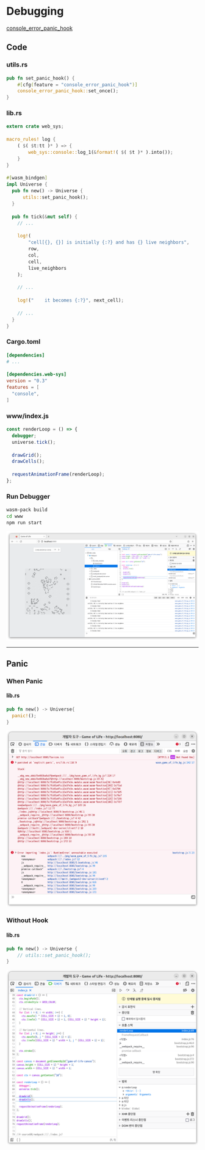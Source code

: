 # Debugging

[console_error_panic_hook](https://github.com/rustwasm/console_error_panic_hook)

## Code

### utils.rs

```rs
pub fn set_panic_hook() {
    #[cfg(feature = "console_error_panic_hook")]
    console_error_panic_hook::set_once();
}

```

### lib.rs

```rs
extern crate web_sys;

macro_rules! log {
    ( $( $t:tt )* ) => {
        web_sys::console::log_1(&format!( $( $t )* ).into());
    }
}

#[wasm_bindgen]
impl Universe {
  pub fn new() -> Universe {
      utils::set_panic_hook();
  }

  pub fn tick(&mut self) {
    // ...

    log!(
        "cell[{}, {}] is initially {:?} and has {} live neighbors",
        row,
        col,
        cell,
        live_neighbors
    );

    // ...

    log!("    it becomes {:?}", next_cell);

    // ...
  }
}
```

### Cargo.toml

```toml
[dependencies]
# ...

[dependencies.web-sys]
version = "0.3"
features = [
  "console",
]
```

### www/index.js

```js
const renderLoop = () => {
  debugger;
  universe.tick();

  drawGrid();
  drawCells();

  requestAnimationFrame(renderLoop);
};
```

### Run Debugger

```bash
wasm-pack build
cd www
npm run start
```

![debugger](images/debugger.png)

---

## Panic

### When Panic

#### lib.rs

```rs
pub fn new() -> Universe{
  panic!();
}
```

![panic](images/panic.png)

### Without Hook

#### lib.rs

```rs
pub fn new() -> Universe {
    // utils::set_panic_hook();
}
```

![without panic hook](images/without_panic_hook.png)
